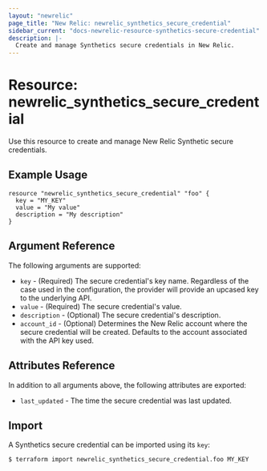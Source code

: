 ```yaml
---
layout: "newrelic"
page_title: "New Relic: newrelic_synthetics_secure_credential"
sidebar_current: "docs-newrelic-resource-synthetics-secure-credential"
description: |-
  Create and manage Synthetics secure credentials in New Relic.
---
```


# Resource: newrelic\_synthetics\_secure\_credential

Use this resource to create and manage New Relic Synthetic secure credentials.

## Example Usage

```hcl
resource "newrelic_synthetics_secure_credential" "foo" {
  key = "MY_KEY"
  value = "My value"
  description = "My description"
}
```

## Argument Reference

The following arguments are supported:

  * `key` - (Required) The secure credential's key name.  Regardless of the case used in the configuration, the provider will provide an upcased key to the underlying API.
  * `value` - (Required) The secure credential's value. 
  * `description` - (Optional) The secure credential's description.
  * `account_id` - (Optional) Determines the New Relic account where the secure credential will be created. Defaults to the account associated with the API key used.

## Attributes Reference

In addition to all arguments above, the following attributes are exported:

  * `last_updated` - The time the secure credential was last updated.

## Import

A Synthetics secure credential can be imported using its `key`:

```
$ terraform import newrelic_synthetics_secure_credential.foo MY_KEY
```